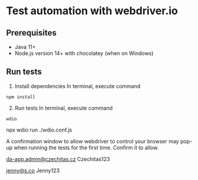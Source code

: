 # Test automation with webdriver.io

## Prerequisites
- Java 11+
- Node.js version 14+ with chocolatey (when on Windows)

## Run tests

1. Install dependencies 
In terminal, execute command
```shell
npm install
```
2. Run tests
In terminal, execute command
```shell
wdio
```
npx wdio run ./wdio.conf.js  

A confirmation window to allow webdriver to control your browser may pop-up when running the tests for the first time. Confirm it to allow.

da-app.admin@czechitas.cz
Czechitas123

jenny@s.co
Jenny123